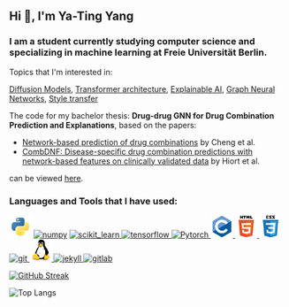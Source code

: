 <!--### Hi there 👋-->
<h2 align="left">Hi 👋, I'm Ya-Ting Yang</h2>
<h3 align="left">I am a student currently studying computer science and specializing in machine learning at Freie Universität Berlin.</h3> 
Topics that I'm interested in: 

[Diffusion Models](https://arxiv.org/abs/2112.10752), [Transformer architecture](https://arxiv.org/abs/1706.03762), [Explainable AI](https://arxiv.org/abs/2402.05602), [Graph Neural Networks](https://distill.pub/2021/gnn-intro/), [Style transfer](https://arxiv.org/abs/1508.06576)

The code for my bachelor thesis: **Drug-drug GNN for Drug Combination Prediction and Explanations**, based on the papers:
- [Network-based prediction of drug combinations](https://www.nature.com/articles/s41467-019-09186-x) by Cheng et al.
- [CombDNF: Disease-specific drug combination predictions with network-based features on clinically validated data](https://www.biorxiv.org/content/10.1101/2025.02.18.637825v1) by Hiort et al.

can be viewed [here](https://github.com/messierandromeda/Bachelor-Thesis).

<!--Logo website: https://www.vectorlogo.zone/ -->
<h3 align="left">Languages and Tools that I have used:</h3>
<!--Python-->
<a href="https://www.python.org" target="_blank" rel="noreferrer"><img src="https://raw.githubusercontent.com/devicons/devicon/master/icons/python/python-original.svg" alt="python" width="40" height="40"/></a> 
<!--Numpy-->
<a href="https://numpy.org" target="_blank" rel="noreferrer"><img src="https://www.vectorlogo.zone/logos/numpy/numpy-icon.svg" alt="numpy" width="40" height="40"/></a> 
<!--Scikit-learn-->
<a href="https://scikit-learn.org/" target="_blank" rel="noreferrer"> <img src="https://upload.wikimedia.org/wikipedia/commons/0/05/Scikit_learn_logo_small.svg" alt="scikit_learn" width="40" height="40"/> </a>
<!--TensorFlow-->
<a href="https://tensorflow.org/" target="_blank" rel="noreferrer"> <img src="https://www.vectorlogo.zone/logos/tensorflow/tensorflow-icon.svg" alt="tensorflow" width="40" height="40"/> </a>
<!--Pytorch-->
<a href="https://pytorch.org/" target="_blank" rel="noreferrer"> <img src= "https://www.vectorlogo.zone/logos/pytorch/pytorch-icon.svg" alt="Pytorch" width="40" height="40"/> </a>
<!--C-->
<a href="https://www.cprogramming.com/" target="_blank" rel="noreferrer"> <img src="https://raw.githubusercontent.com/devicons/devicon/master/icons/c/c-original.svg" alt="c" width="40" height="40"/> </a> 
<!--HTML-->
<a href="https://www.w3.org/html/" target="_blank" rel="noreferrer"><img src="https://raw.githubusercontent.com/devicons/devicon/master/icons/html5/html5-original-wordmark.svg" alt="html5" width="40" height="40"/> </a> 
<!--CSS-->
<a href="https://www.w3schools.com/css/" target="_blank" rel="noreferrer"> <img src="https://raw.githubusercontent.com/devicons/devicon/master/icons/css3/css3-original-wordmark.svg" alt="css3" width="40" height="40"/> </a>
<!--Git-->
<a href="https://git-scm.com/" target="_blank" rel="noreferrer"> <img src="https://www.vectorlogo.zone/logos/git-scm/git-scm-icon.svg" alt="git" width="40" height="40"/> </a> 
<!--Linux-->
<a href="https://www.linux.org/" target="_blank" rel="noreferrer"> <img src="https://raw.githubusercontent.com/devicons/devicon/master/icons/linux/linux-original.svg" alt="linux" width="40" height="40"/> </a> 
<!--Jekyll-->
<a href="https://jekyllrb.com/" target="_blank" rel="noreferrer"><img src="https://www.vectorlogo.zone/logos/jekyllrb/jekyllrb-icon.svg" alt="jekyll" width="40" height="40"/> </a>
<!--GitLab-->
<a href="https://about.gitlab.com/free-trial/devsecops/?utm_medium=cpc&utm_source=google&utm_campaign=brand_rlsa__global_exact&utm_content=free-trial&utm_term=gitlab&_bt=656315922370&_bk=gitlab&_bm=e&_bn=g&_bg=148481441276&gclid=EAIaIQobChMIsouJ1prV_wIVWZDVCh2FtgVwEAAYASAAEgLQ8_D_BwE" target="_blank" rel="noreferrer"><img src="https://www.vectorlogo.zone/logos/gitlab/gitlab-icon.svg" alt="gitlab" width="40" height="40"/> </a> 
</p>
<!-- Ranks:  S (top 1%), A+ (12.5%), A (25%), A- (37.5%), B+ (50%), B (62.5%), B- (75%), C+ (87.5%) and C (everyone)-->
<!--![Ya-Ting Yang's GitHub stats](https://github-readme-stats.vercel.app/api?username=messierandromeda&show_icons=true&theme=radical)-->

[![GitHub Streak](https://github-readme-streak-stats.herokuapp.com?user=messierandromeda&theme=sunset-gradient&date_format=j%20M%5B%20Y%5D)](https://git.io/streak-stats)

<!--Shows the most used programming languages-->
![Top Langs](https://github-readme-stats.vercel.app/api/top-langs/?username=messierandromeda&layout=compact)

<!--**messierandromeda/messierandromeda** is a ✨ _special_ ✨ repository because its `README.md` (this file) appears on your GitHub profile.

Here are some ideas to get you started:
- 🌱 I’m currently learning ...
- 🔭 I'm currently working on ... 
- 👯 I’m looking to collaborate on ...
- 🤔 I’m looking for help with ...
- 💬 Ask me about ...
- 📫 How to reach me: ...
- 😄 Pronouns: ...
- ⚡ Fun fact: ...
-->
